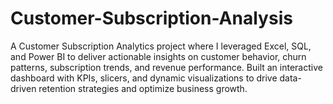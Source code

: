 # Customer-Subscription-Analysis
A Customer Subscription Analytics project where I leveraged Excel, SQL, and Power BI to deliver actionable insights on customer behavior, churn patterns, subscription trends, and revenue performance. Built an interactive dashboard with KPIs, slicers, and dynamic visualizations to drive data-driven retention strategies and optimize business growth.
